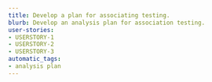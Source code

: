 ```yaml
---
title: Develop a plan for associating testing.
blurb: Develop an analysis plan for association testing.
user-stories:
- USERSTORY-1
- USERSTORY-2
- USERSTORY-3
automatic_tags:
- analysis plan
---
```

